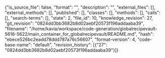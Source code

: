 {"is_source_file": false, "format": "", "description": "", "external_files": [], "external_methods": [], "published": [], "classes": [], "methods": [], "calls": [], "search-terms": [], "state": 2, "file_id": 10, "knowledge_revision": 27, "git_revision": "0824dd3bb3682b8d02aebf20573f196addaaba39", "filename": "/home/kavia/workspace/code-generation/globalrecipevault-5616-5622/main_container_for_globalrecipevault/README.md", "hash": "ebece526bc2eadd78ddd787a76c56607", "format-version": 4, "code-base-name": "default", "revision_history": [{"27": "0824dd3bb3682b8d02aebf20573f196addaaba39"}]}